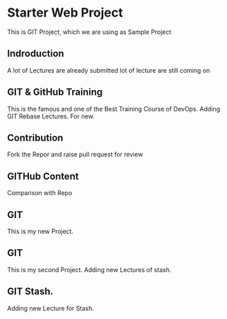 # Starter Web Project
This is GIT Project, which we are using as Sample Project


## Indroduction
A lot of Lectures are  already submitted
lot of lecture are still coming on

## GIT & GitHub Training
This is the famous and one of the Best Training Course of DevOps.
Adding GIT Rebase Lectures. For new.

## Contribution
Fork the Repor and raise pull request for review

## GITHub Content
Comparison with Repo

## GIT
This is my new Project.

## GIT
This is my second Project.
Adding new Lectures of stash.

## GIT Stash.
Adding new Lecture for  Stash.